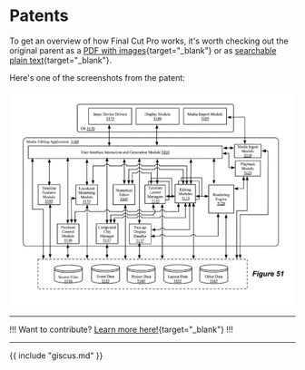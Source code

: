 # Patents

To get an overview of how Final Cut Pro works, it's worth checking out the original parent as a [PDF with images](http://pimg-fpiw.uspto.gov/fdd/25/750/088/0.pdf){target="_blank"} or as [searchable plain text](http://patft.uspto.gov/netacgi/nph-Parser?Sect1=PTO1&Sect2=HITOFF&d=PALL&p=1&u=%2Fnetahtml%2FPTO%2Fsrchnum.htm&r=1&f=G&l=50&s1=8,875,025.PN.&OS=PN/8,875,025&RS=PN/8,875,025){target="_blank"}.

Here's one of the screenshots from the patent:

![Patent Screenshot](../static/patent.png)

---

!!!
Want to contribute? [Learn more here!](https://fcp.cafe/contribute/){target="_blank"}
!!!

---

{{ include "giscus.md" }}